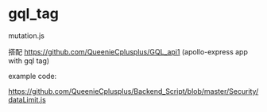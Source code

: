 # gql_tag

mutation.js 

搭配 https://github.com/QueenieCplusplus/GQL_api1 (apollo-express app with gql tag)

example code:

https://github.com/QueenieCplusplus/Backend_Script/blob/master/Security/dataLimit.js
